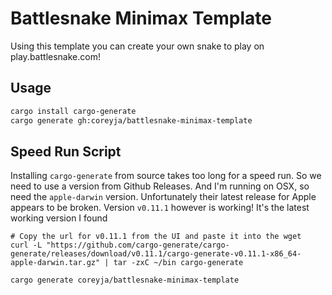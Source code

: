 # Battlesnake Minimax Template

Using this template you can create your own snake to play on play.battlesnake.com!


## Usage

```bash
cargo install cargo-generate
cargo generate gh:coreyja/battlesnake-minimax-template
```

## Speed Run Script

Installing `cargo-generate` from source takes too long for a speed run.
So we need to use a version from Github Releases.
And I'm running on OSX, so need the `apple-darwin` version. Unfortunately their latest release
for Apple appears to be broken. Version `v0.11.1` however is working! It's the latest working version I found

```
# Copy the url for v0.11.1 from the UI and paste it into the wget
curl -L "https://github.com/cargo-generate/cargo-generate/releases/download/v0.11.1/cargo-generate-v0.11.1-x86_64-apple-darwin.tar.gz" | tar -zxC ~/bin cargo-generate

cargo generate coreyja/battlesnake-minimax-template
```

